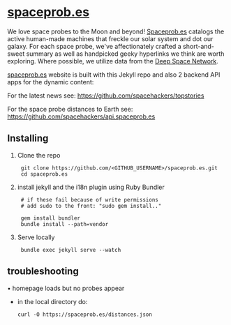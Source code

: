 # [spaceprob.es](http://spaceprob.es)

We love space probes to the Moon and beyond! [Spaceprob.es](http://spaceprob.es)
catalogs the active human-made machines that freckle our solar system and dot our
galaxy. For each space probe, we've affectionately crafted a short-and-sweet
summary as well as handpicked geeky hyperlinks we think are worth exploring.
Where possible, we utilize data from the [Deep Space Network](https://eyes.nasa.gov/dsn/dsn.html).


[spaceprob.es](http://spaceprobe.es) website is built with this Jekyll repo and also 2 backend API apps for the dynamic content: 

For the latest news see: <https://github.com/spacehackers/topstories>

For the space probe distances to Earth see: <https://github.com/spacehackers/api.spaceprob.es>


## Installing

1. Clone the repo

        git clone https://github.com/<GITHUB_USERNAME>/spaceprob.es.git
        cd spaceprob.es


2. install jekyll and the i18n plugin using Ruby Bundler

        # if these fail because of write permissions
        # add sudo to the front: "sudo gem install.."
        
        gem install bundler
        bundle install --path=vendor


3. Serve locally

        bundle exec jekyll serve --watch

## troubleshooting

• homepage loads but no probes appear

  - in the local directory do: 

    `curl -O https://spaceprob.es/distances.json`
        
